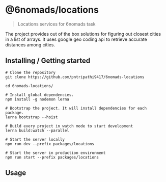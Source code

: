# @6nomads/locations
> Locations services for 6nomads task

The project provides out of the box solutions for figuring out closest cities in a list of arrays. It uses google geo coding api to retrieve accurate distances among cities.

## Installing / Getting started

```shell
# Clone the repository
git clone https://github.com/pntripathi9417/6nomads-locations

cd 6nomads-locations/

# Install global dependencies.
npm install -g nodemon lerna

# Bootstrap the project. It will install dependencies for each package.
lerna bootstrap --hoist

# Build every project in watch mode to start development
lerna build:watch --parallel

# Start the server locally
npm run dev --prefix packages/locations

# Start the server in production environment
npm run start --prefix packages/locations
```

## Usage



